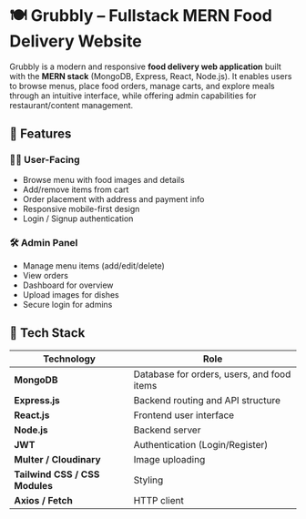 # 🍽️ Grubbly – Fullstack MERN Food Delivery Website

Grubbly is a modern and responsive **food delivery web application** built with the **MERN stack** (MongoDB, Express, React, Node.js). It enables users to browse menus, place food orders, manage carts, and explore meals through an intuitive interface, while offering admin capabilities for restaurant/content management.


## 🚀 Features

### 👨‍🍳 User-Facing
- Browse menu with food images and details
- Add/remove items from cart
- Order placement with address and payment info
- Responsive mobile-first design
- Login / Signup authentication

### 🛠️ Admin Panel
- Manage menu items (add/edit/delete)
- View orders
- Dashboard for overview
- Upload images for dishes
- Secure login for admins


## 🧰 Tech Stack

| Technology | Role |
|------------|------|
| **MongoDB** | Database for orders, users, and food items |
| **Express.js** | Backend routing and API structure |
| **React.js** | Frontend user interface |
| **Node.js** | Backend server |
| **JWT** | Authentication (Login/Register) |
| **Multer / Cloudinary** | Image uploading |
| **Tailwind CSS / CSS Modules** | Styling |
| **Axios / Fetch** | HTTP client |


